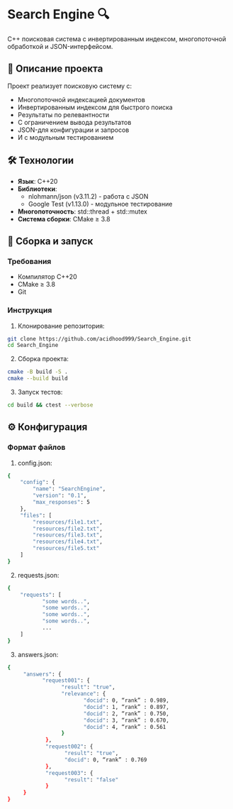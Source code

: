 # Search Engine 🔍

C++ поисковая система с инвертированным индексом, многопоточной обработкой и JSON-интерфейсом.

## 📝 Описание проекта

Проект реализует поисковую систему с:
- Многопоточной индексацией документов
- Инвертированным индексом для быстрого поиска
- Результаты по релевантности
- С ограничением вывода результатов
- JSON-для конфигурации и запросов
- И с модульным тестированием

## 🛠 Технологии

- **Язык**: C++20
- **Библиотеки**:
  - nlohmann/json (v3.11.2) - работа с JSON
  - Google Test (v1.13.0) - модульное тестирование
- **Многопоточность**: std::thread + std::mutex
- **Система сборки**: CMake ≥ 3.8

## 🚀 Сборка и запуск

### Требования
- Компилятор C++20
- CMake ≥ 3.8
- Git

### Инструкция

1. Клонирование репозитория:
```bash
git clone https://github.com/acidhood999/Search_Engine.git
cd Search_Engine
```
2. Сборка проекта:
```bash
cmake -B build -S .
cmake --build build
```
3. Запуск тестов:
```bash
cd build && ctest --verbose
```

## ⚙️ Конфигурация

### Формат файлов
1. config.json:
```bash
{
    "config": {
        "name": "SearchEngine",
        "version": "0.1",
        "max_responses": 5
    },
    "files": [
        "resources/file1.txt",
        "resources/file2.txt",
        "resources/file3.txt",
        "resources/file4.txt",
        "resources/file5.txt"
    ]
}
```
2. requests.json:
```bash
{
    "requests": [
           "some words..",
           "some words..",
           "some words..",
           "some words..",
           ...
    ]
}
```
3.  answers.json:
```bash
{
     "answers": {
           "request001": {
                 "result": "true",
                 "relevance": {
                        "docid": 0, “rank” : 0.989,
                        "docid": 1, “rank” : 0.897,
                        "docid": 2, “rank” : 0.750,
                        "docid": 3, “rank” : 0.670,
                        "docid": 4, “rank” : 0.561
                 }
            },
            "request002": {
                  "result": "true",
                  "docid": 0, “rank” : 0.769
            },
            "request003": {
                  "result": "false"
            }
     }
}
```
